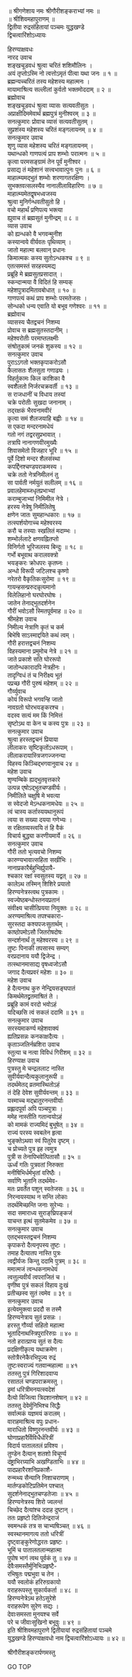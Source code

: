 
  
॥ श्रीगणेशाय नमः श्रीगौरीशङ्कराभ्यां नमः ॥  
॥ श्रीशिवमहापुराणम् ॥  
द्वितीया रुद्रसंहितायां पञ्चमः युद्धखण्डे  
द्विचत्वारिंशोऽध्यायः  
  
  
हिरण्याक्षवधः  
नारद उवाच  
शङ्‌खचूडवधं श्रुत्वा चरितं शशिमौलिनः ।  
अयं तृप्तोऽस्मि नो त्वत्तोऽमृतं पीत्वा यथा जनः ॥ १ ॥  
ब्रह्मन्यच्चरितं तस्य महेशस्य महात्मनः ।  
मायामाश्रित्य सल्लीलां कुर्वतो भक्तमोददाम् ॥ २ ॥  
ब्रह्मोवाच  
शङ्खचूडवधं श्रुत्वा व्यासः सत्यवतीसुतः ।  
अप्राक्षीदिममेवार्थं ब्रह्मपुत्रं मुनीश्वरम् ॥ ३ ॥  
सनत्कुमारः प्रोवाच व्यासं सत्यवतीसुतम् ।  
सुप्रशंस्य महेशस्य चरितं मङ्गलायनम् ॥ ४ ॥  
सनत्कुमार उवाच  
शृणु व्यास महेशस्य चरितं मङ्गलायनम् ।  
यथान्धको गाणपत्यं प्राप शम्भोः परात्मनः ॥ ५ ॥  
कृत्वा परमसङ्‌ग्रामं तेन पूर्वं मुनीश्वर ।  
प्रसाद्य तं महेशानं सत्त्वभावात्पुनः पुनः ॥ ६ ॥  
माहात्म्यमद्‌भुतं शम्भोः शरणागतरक्षिणः ।  
सुभक्तवत्सलस्यैव नानालीलाविहारिणः ॥ ७ ॥  
माहात्म्यमेतद्वृषभध्वजस्य  
    श्रुत्वा मुनिर्गन्धवतीसुतो हि ।  
वचो महार्थं प्रणिपत्य भक्त्या  
    ह्युवाच तं ब्रह्मसुतं मुनीन्द्रम् ॥ ८ ॥  
व्यास उवाच  
को ह्यन्धको वै भगवन्मुनीश  
    कस्यान्वये वीर्यवतः पृथिव्याम् ।  
जातो महात्मा बलवान् प्रधानः  
    किमात्मकः कस्य सुतोऽन्धकश्च ॥ ९ ॥  
एतत्समस्तं सरहस्यमद्य  
    प्रब्रूहि मे ब्रह्मसुतप्रसादात् ।  
स्कन्दान्मया वै विदितं हि सम्यक्  
    महेशपुत्रादमितावबोधात् ॥ १० ॥  
गाणपत्यं कथं प्राप शम्भोः परमतेजसः ।  
सोन्धको धन्य एवाति यो बभूव गणेश्वरः ॥ ११ ॥  
ब्रह्मोवाच  
व्यासस्य चैतद्वचनं निशम्य  
    प्रोवाच स ब्रह्मसुतस्तदानीम् ।  
महेश्वरोतीः परमाप्तलक्ष्मीः  
    संश्रोतुकामं जनकं शुकस्य ॥ १२ ॥  
सनत्कुमार उवाच  
पुराऽऽगतो भक्तकृपाकरोऽसौ  
    कैलासतः शैलसुता गणाढ्यः ।  
विहर्तुकामः किल काशिका वै  
    स्वशैलतो निर्जरचक्रवर्ती ॥ १३ ॥  
स राजधानीं च विधाय तस्यां  
    चक्रे परोतीः सुखदा जनानाम् ।  
तद्‌रक्षकं भैरवनामवीरं  
    कृत्वा समं शैलजयाहि बह्वीः ॥ १४ ॥  
स एकदा मन्दरनामधेयं  
    गतो नगं तद्वरसुप्रभावात् ।  
तत्रापि नानागणवीरमुख्यैः  
    शिवासमेतो विजहार भूरि ॥ १५ ॥  
पूर्वे दिशो मन्दर शैलसंस्था  
    कपर्द्दिनश्चण्डपराकमस्य ।  
चक्रे ततो नेत्रनिमीलनं तु  
    सा पार्वती नर्मयुतं सलीलम् ॥ १६ ॥  
प्रवालहेमाब्जधृतप्रभाभ्यां  
    कराम्बुजाभ्यां निमिमील नेत्रे ।  
हरस्य नेत्रेषु निमीलितेषु  
    क्षणेन जातः सुमहान्धकारः ॥ १७ ॥  
तत्स्पर्शयोगाच्च महेश्वरस्य  
    करौ च तस्याः स्खलितं मदाम्भः ।  
शम्भोर्ललाटे क्षणवह्नितप्तो  
    विनिर्गतो भूरिजलस्य बिन्दुः ॥ १८ ॥  
गर्भो बभूवाथ करालवक्त्रो  
    भयङ्‌करः क्रोधपरः कृतघ्नः ।  
अन्धो विरूपी जटिलश्च कृष्णो  
    नरेतरो वैकृतिकःसुरोमा ॥ १९ ॥  
गायन्हसन्प्ररुदन्नृत्यमानो  
    विलेलिहानो घरघोरघोषः ।  
जातेन तेनाद्‌भुतदर्शनेन  
    गौरीं भवोऽसौ स्मितपूर्वमाह ॥ २० ॥  
श्रीमहेश उवाच  
निमील्य नेत्राणि कृतं च कर्म  
    बिभेषि साऽस्माद्दयिते कथं त्वम् ।  
गौरी हरात्तद्वचनं निशम्य  
    विहस्यमाना प्रमुमोच नेत्रे ॥ २१ ॥  
जाते प्रकाशे सति घोररूपो  
    जातोन्धकारादपि नेत्रहीनः ।  
तादृग्विधं तं च निरीक्ष्य भूतं  
    पप्रच्छ गौरी पुरुषं महेशम् ॥ २२ ॥  
गौर्य्युवाच  
कोयं विरूपो भगवन्हि जातो  
    नावग्रतो घोरभयङ्‌करश्च ।  
वदस्व सत्यं मम किं निमित्तं  
    सृष्टोऽथ वा केन च कस्य पुत्रः ॥ २३ ॥  
सनत्कुमार उवाच  
श्रुत्वा हरस्तद्वचनं प्रियाया  
    लीलाकरः सृष्टिकृतोंऽधरूपाम् ।  
लीलाकरायास्त्रिजगज्जनन्या  
    विहस्य किञ्चिद्‌भगवानुवाच २४ ॥  
महेश उवाच  
शृण्वम्बिके ह्यद्‌भुतवृत्तकारे  
    उत्पन्न एषोऽद्‌भुतचण्डवीर्यः ।  
निमीलिते चक्षुषि मे भवत्या  
    स स्वेदजो मेऽन्धकनामधेयः ॥ २५ ॥  
त्वं चास्य कर्तास्ययथानुरूपं  
    त्वया स सख्या दयया गणेभ्यः ।  
स रक्षितव्यस्त्वयि तं हि वैकं  
    विचार्य बुद्ध्या करणीयमार्ये ॥ २६ ॥  
सनत्कुमार उवाच  
गौरी ततो भृत्यवचो निशम्य  
    कारुण्यभावात्सहिता सखीभिः ।  
नानाप्रकारैर्बहुभिर्ह्युपायै-  
    श्चकार रक्षां स्वसुतस्य यद्वत् ॥ २७ ॥  
कालेऽथ तस्मिन् शिशिरे प्रयातो  
    हिरण्यनेत्रस्त्वथ पुत्रकामः ।  
स्वज्येष्ठबन्धोस्तनयप्रतानं  
    संवीक्ष्य चासीत्प्रियया नियुक्तः ॥ २८ ॥  
अरण्यमाश्रित्य तपश्चकारा-  
    सुरस्तदा कश्यपजःसुतार्थम् ।  
काष्ठोपमोऽसौ जितरोषदोषः  
    सन्दर्शनार्थं तु महेश्वरस्य ॥ २९ ॥  
तुष्टः पिनाकी तपसास्य सम्यग्  
    वरप्रदानाय ययौ द्विजेन्द्र ।  
तत्स्थानमासाद्य वृषध्वजोऽसौ  
    जगाद दैत्यप्रवरं महेशः ॥ ३० ॥  
महेश उवाच  
हे दैत्यनाथ कुरु नेन्द्रियसङ्‌घपातं  
    किमर्थमेतद्व्रतमाश्रितं ते ।  
प्रब्रूहि कामं वरदो भवोऽहं  
    यदिच्छसि त्वं सकलं ददामि ॥ ३१ ॥  
सनत्कुमार उवाच  
सरस्यमाकर्ण्य महेशवाक्यं  
    ह्यतिप्रसन्नः कनकाक्षदैत्यः ।  
कृताञ्जलिर्नम्रशिरा उवाच  
    स्तुत्या च नत्वा विविधं गिरीशम् ॥ ३२ ॥  
हिरण्याक्ष उवाच  
पुत्रस्तु मे चन्द्रललाट नास्ति  
    सुवीर्यवान्दैत्यकुलानुरूपी ॥  
तदर्थमेतद् व्रतमास्थितोऽहं  
    तं देहि देवेश सुवीर्यवन्तम् ॥ ३३ ॥  
यस्माच्च मद्‌भ्रातुरनन्तवीर्याः  
    प्रह्लादपूर्वा अपि पञ्चपुत्राः ।  
ममेह नास्तीति गतान्वयोऽहं  
    को मामकं राज्यमिदं बुभूषेत् ॥ ३४ ॥  
राज्यं परस्य स्वबलेन हृत्वा  
    भुङ्‌क्तेऽथवा स्वं पितुरेव दृष्टम् ।  
च प्रोच्यते पुत्र इह त्वमुत्र  
    पुत्री स तेनापिभवेत्पितासौ ॥ ३५ ॥  
ऊर्ध्वं गतिः पुत्रवतां निरुक्ता  
    मनीषिभिर्धर्मभृतां वरिष्ठैः ।  
सर्वाणि भूतानि तदर्थमेव-  
    मतः प्रवर्तेत पशून् स्वतेजसः ॥ ३६ ॥  
निरन्वयस्याथ न सन्ति लोकाः  
    तदर्थमिच्छन्ति जनाः सुरेभ्यः ।  
सदा समाराध्य सुराङ्‌घ्रिपङ्‌कजं  
    याचन्त इत्थं सुतमेकमेव ॥ ३७ ॥  
सनत्कुमार उवाच  
एतद्‌भवस्तद्वचनं निशम्य  
    कृपाकरो दैत्यनृपस्य तुष्टः ।  
तमाह दैत्यातप नास्ति पुत्रः  
    त्वद्वीर्यजः किन्तु ददामि पुत्रम् ॥ ३८ ॥  
ममात्मजं त्वन्धकनामधेयं  
    त्वत्तुल्यवीर्यं त्वपराजितं च ।  
वृणीष्व पुत्रं सकलं विहाय दुःखं  
    प्रतीच्छस्व सुतं त्वमेव ॥ ३९ ॥  
सनत्कुमार उवाच  
इत्येवमुक्त्वा प्रददौ स तस्मै  
    हिरण्यनेत्राय सुतं प्रसन्नः ।  
हरस्तु गौर्य्या सहितो महात्मा  
    भूतादिनाथस्त्रिपुरारिरुग्रः ॥ ४० ॥  
नतो हरात्प्राप्य सुतं स दैत्यः  
    प्रदक्षिणीकृत्य यथाक्रमेण ।  
स्तोत्रैरनेकैरभिपूज्य रुद्रं  
    तुष्टःस्वराज्यं गतवान्महात्मा ॥ ४१  
ततस्तु पुत्रं गिरिशादवाप्य  
    रसातलं चण्डपराक्रमस्तु ।  
इमां धरित्रीमनयत्स्वदेशं  
    दैत्यो विजित्वा त्रिदशानशेषान् ॥ ४२ ॥  
ततस्तु देवेर्मुनिभिश्च सिद्धैः  
    सर्वात्मकं यज्ञमयं करालम् ।  
वाराहमाश्रित्य वपुः प्रधान-  
    माराधितो विष्णुरनन्तवीर्यः ॥ ४३ ॥  
घोणाप्रहारैर्विविधैर्धरित्रीं  
    विदार्य पातालतलं प्रविश्य ।  
तुण्डेन दैत्यान् शतशो विचूर्ण्य  
    दंष्ट्राभिरग्र्याभि अखण्डिताभिः ॥ ४४ ॥  
पादप्रहारैरशनिप्रकाशै-  
    रुन्मथ्य सैन्यानि निशाचराणाम् ।  
मार्तण्डकोटिप्रतिमेन पश्चात्  
    सुदर्शनेनाद्‌भुतचण्डतेजाः ॥ ४५ ॥  
हिरण्यनेत्रस्य शिरो ज्वलन्तं  
    चिच्छेद दैत्यांश्च ददाह दुष्टान् ।  
ततः प्रहृष्टो दितिजेन्द्रराजं  
    स्वमन्धकं तत्र स चाभ्यषिञ्चत् ॥ ४६ ॥  
स्वस्थानमागत्य ततो धरित्रीं  
    दृष्ट्वाङ्‌कुरेणोद्धरतः प्रहृष्टः ।  
भूमिं च पातालतलान्महात्मा  
    पुपोष भागं त्वथ पूर्वकं तु ॥ ४७ ॥  
देवैःसमस्तैर्मुनिभिःप्रहृष्टै-  
    रभिषुतः पद्मभुवा च तेन ।  
ययौ स्वलोकं हरिरुग्रकायो  
    वराहरूपस्तु सुकार्यकर्ता ॥ ४८ ॥  
हिरण्यनेत्रेऽथ हतेऽसुरेशे  
    वराहरूपेण सुरेण सद्यः ।  
देवाःसमस्ता मुनयश्च सर्वे  
    परे च जीवाःसुखिनो बभूवुः ॥ ४९ ॥  
इति श्रीशिवमहापुराणे द्वितीयायां रुद्रसंहितायां पञ्चमे  
युद्धखण्डे हिरण्याक्षवधो नाम द्विचत्वारिंशोऽध्यायः ॥ ४२ ॥  
  
  
श्रीगौरीशङ्करार्पणमस्तु  
  
GO TOP

